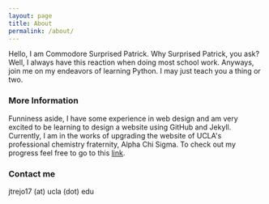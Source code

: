 ```yaml
---
layout: page
title: About
permalink: /about/
---
```


Hello, I am Commodore Surprised Patrick. Why Surprised Patrick, you ask? Well, I always have this reaction when doing most school work. Anyways, join me on my endeavors of learning Python. I may just teach you a thing or two. 

### More Information

Funniness aside, I have some experience in web design and am very excited to be learning to design a website using GitHub and Jekyll. Currently, I am in the works of upgrading the website of UCLA's professional chemistry fraternity, Alpha Chi Sigma. To check out my progress feel free to go to this [link](http://www.chem.ucla.edu/axe).

### Contact me

jtrejo17 (at) ucla (dot) edu